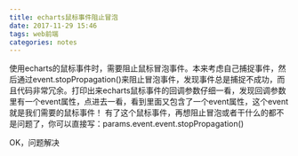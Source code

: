 ```yaml
---
title: echarts鼠标事件阻止冒泡
date: 2017-11-29 15:46
tags: web前端
categories: notes
---
```

使用echarts的鼠标事件时，需要阻止鼠标冒泡事件。本来考虑自己捕捉事件，然后通过event.stopPropagation()来阻止冒泡事件，发现事件总是捕捉不成功，而且代码非常冗余。打印出来echarts鼠标事件的回调参数仔细一看，发现回调参数里有一个event属性，点进去一看，看到里面又包含了一个event属性，这个event就是我们需要的鼠标事件！
有了这个鼠标事件，再想阻止冒泡或者干什么的都不是问题了，你可以直接写：params.event.event.stopPropagation()

OK，问题解决
